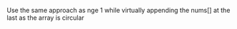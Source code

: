 Use the same approach as nge 1 while virtually appending the nums[] at the last as the array is circular